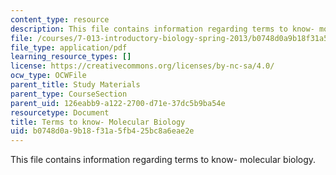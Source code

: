 ```yaml
---
content_type: resource
description: This file contains information regarding terms to know- molecular biology.
file: /courses/7-013-introductory-biology-spring-2013/b0748d0a9b18f31a5fb425bc8a6eae2e_MIT7_013S12_MolecularBio.pdf
file_type: application/pdf
learning_resource_types: []
license: https://creativecommons.org/licenses/by-nc-sa/4.0/
ocw_type: OCWFile
parent_title: Study Materials
parent_type: CourseSection
parent_uid: 126eabb9-a122-2700-d71e-37dc5b9ba54e
resourcetype: Document
title: Terms to know- Molecular Biology
uid: b0748d0a-9b18-f31a-5fb4-25bc8a6eae2e
---
```

This file contains information regarding terms to know- molecular biology.